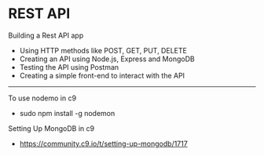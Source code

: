 # REST API
Building a Rest API app

- Using HTTP methods like POST, GET, PUT, DELETE
- Creating an API using Node.js, Express and MongoDB
- Testing the API using Postman
- Creating a simple front-end to interact with the API

---
To use nodemo in c9
- sudo npm install -g nodemon

Setting Up MongoDB in c9
- https://community.c9.io/t/setting-up-mongodb/1717
